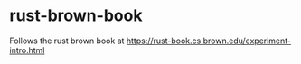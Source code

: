 # rust-brown-book
Follows the rust brown book at https://rust-book.cs.brown.edu/experiment-intro.html
